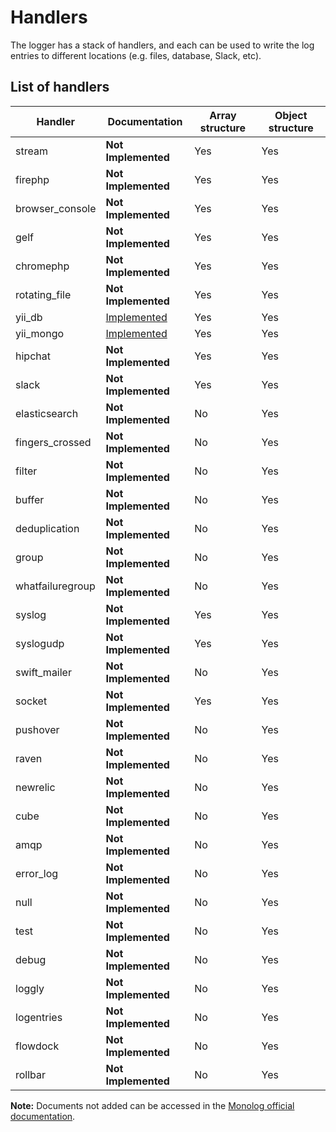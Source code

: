 Handlers
========

The logger has a stack of handlers, and each can be used to write the log entries to different 
locations (e.g. files, database, Slack, etc).

List of handlers
----------------

| Handler          | Documentation                       | Array structure | Object structure |  
| ---------------- | ----------------------------------- | --------------- | ---------------- |
| stream           | **Not Implemented**                 | Yes             | Yes              |
| firephp          | **Not Implemented**                 | Yes             | Yes              |
| browser_console  | **Not Implemented**                 | Yes             | Yes              |
| gelf             | **Not Implemented**                 | Yes             | Yes              |
| chromephp        | **Not Implemented**                 | Yes             | Yes              |
| rotating_file    | **Not Implemented**                 | Yes             | Yes              |
| yii_db           | [Implemented](handler/yii_db.md)    | Yes             | Yes              |
| yii_mongo        | [Implemented](handler/yii_mongo.md) | Yes             | Yes              |
| hipchat          | **Not Implemented**                 | Yes             | Yes              |
| slack            | **Not Implemented**                 | Yes             | Yes              |
| elasticsearch    | **Not Implemented**                 | No              | Yes              |
| fingers_crossed  | **Not Implemented**                 | No              | Yes              |
| filter           | **Not Implemented**                 | No              | Yes              |
| buffer           | **Not Implemented**                 | No              | Yes              |
| deduplication    | **Not Implemented**                 | No              | Yes              |
| group            | **Not Implemented**                 | No              | Yes              |
| whatfailuregroup | **Not Implemented**                 | No              | Yes              |
| syslog           | **Not Implemented**                 | Yes             | Yes              |
| syslogudp        | **Not Implemented**                 | Yes             | Yes              |
| swift_mailer     | **Not Implemented**                 | No              | Yes              |
| socket           | **Not Implemented**                 | Yes             | Yes              |
| pushover         | **Not Implemented**                 | No              | Yes              |
| raven            | **Not Implemented**                 | No              | Yes              |
| newrelic         | **Not Implemented**                 | No              | Yes              |
| cube             | **Not Implemented**                 | No              | Yes              |
| amqp             | **Not Implemented**                 | No              | Yes              |
| error_log        | **Not Implemented**                 | No              | Yes              |
| null             | **Not Implemented**                 | No              | Yes              |
| test             | **Not Implemented**                 | No              | Yes              |
| debug            | **Not Implemented**                 | No              | Yes              |
| loggly           | **Not Implemented**                 | No              | Yes              |
| logentries       | **Not Implemented**                 | No              | Yes              |
| flowdock         | **Not Implemented**                 | No              | Yes              |
| rollbar          | **Not Implemented**                 | No              | Yes              |

**Note:** Documents not added can be accessed in the 
[Monolog official documentation](https://github.com/Seldaek/monolog/blob/master/doc/02-handlers-formatters-processors.md#handlers).
